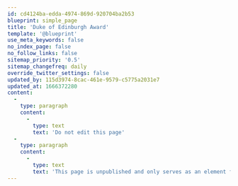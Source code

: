 ```yaml
---
id: cd4124ba-edda-4974-869d-920704ba2b53
blueprint: simple_page
title: 'Duke of Edinburgh Award'
template: '@blueprint'
use_meta_keywords: false
no_index_page: false
no_follow_links: false
sitemap_priority: '0.5'
sitemap_changefreq: daily
override_twitter_settings: false
updated_by: 115d3974-8cac-461e-9579-c5775a2031e7
updated_at: 1666372280
content:
  -
    type: paragraph
    content:
      -
        type: text
        text: 'Do not edit this page'
  -
    type: paragraph
    content:
      -
        type: text
        text: 'This page is unpublished and only serves as an element for the Header menu'
---
```

